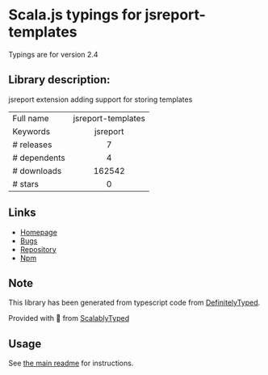 
# Scala.js typings for jsreport-templates

Typings are for version 2.4

## Library description:
jsreport extension adding support for storing templates

|                    |                 |
| ------------------ | :-------------: |
| Full name          | jsreport-templates |
| Keywords           | jsreport |
| # releases         | 7 |
| # dependents       | 4 |
| # downloads        | 162542 |
| # stars            | 0 |

## Links
- [Homepage](https://github.com/jsreport/jsreport-templates)
- [Bugs](https://github.com/jsreport/jsreport-templates/issues)
- [Repository](https://github.com/jsreport/jsreport-templates)
- [Npm](https://www.npmjs.com/package/jsreport-templates)
    


## Note
This library has been generated from typescript code from [DefinitelyTyped](https://definitelytyped.org).

Provided with :purple_heart: from [ScalablyTyped](https://github.com/oyvindberg/ScalablyTyped)

## Usage
See [the main readme](../../readme.md) for instructions.


